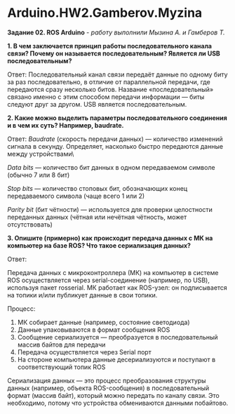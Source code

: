 # Arduino.HW2.Gamberov.Myzina
**Задание 02. ROS Arduino** - *работу выполнили Мызина А. и Гамберов Т.*

**1. В чем заключается принцип работы последовательного канала связи? Почему он называется последовательным? Является ли USB последовательным?**

Ответ: Последовательный канал связи передаёт данные по одному биту за раз последовательно, в отличие от параллельной передачи, где передаются сразу несколько битов. Название «последовательный» связано именно с этим способом передачи информации — биты следуют друг за другом. USB является последовательным.

**2. Какие можно выделить параметры последовательного соединения и в чем их суть? Например, baudrate.**
   
Ответ: 
*Baudrate* (скорость передачи данных) — количество изменений сигнала в секунду. Определяет, насколько быстро передаются данные между устройствами\

*Data bits* — количество бит данных в одном передаваемом символе (обычно 7 или 8 бит)

*Stop bits* — количество стоповых бит, обозначающих конец передаваемого символа (чаще всего 1 или 2)

*Parity bit* (бит чётности) — используется для проверки целостности переданных данных (чётная или нечётная чётность, может отсутствовать)

**3. Опишите (примерно) как происходит передача данных с МК на компьютер на базе ROS? Что такое сериализация данных?**
   
Ответ:

Передача данных с микроконтроллера (МК) на компьютер в системе ROS осуществляется через serial-соединение (например, по USB), используя пакет rosserial. МК работает как ROS-узел: он подписывается на топики и/или публикует данные в свои топики.

Процесс:

1) МК собирает данные (например, состояние светодиода)
2) Данные упаковываются в формат сообщения ROS
3) Сообщение сериализуется — преобразуется в последовательный массив байтов для передачи
4) Передача осуществляется через Serial порт
5) На стороне компьютера данные десериализуются и поступают в соответствующий топик ROS

   
Сериализация данных — это процесс преобразования структуры данных (например, объекта ROS-сообщения) в последовательный формат (массив байт), который можно передать по каналу связи. Это необходимо, потому что устройства обмениваются данными побайтово.
